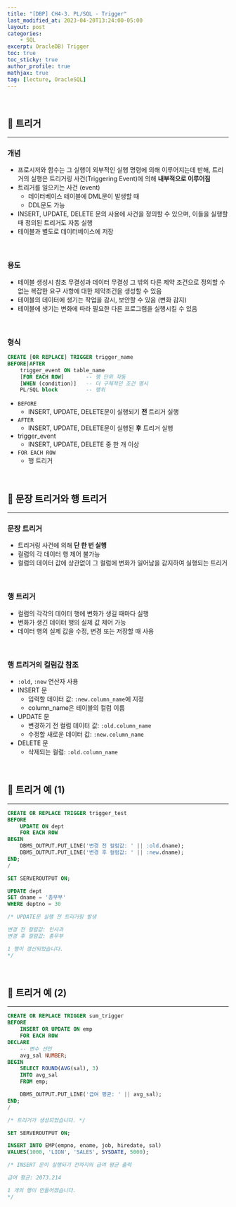 ```yaml
---
title: "[DBP] CH4-3. PL/SQL - Trigger"
last_modified_at: 2023-04-20T13:24:00-05:00
layout: post
categories:
    - SQL
excerpt: OracleDB) Trigger
toc: true
toc_sticky: true
author_profile: true
mathjax: true
tag: [lecture, OracleSQL]
---
```


<br>

## 🥥 트리거
---

### 개념
- 프로시저와 함수는 그 실행이 외부적인 실행 명령에 의해 이루어지는데 반해, 트리거의 실행은 트리거링 사건(Triggering Event)에 의해 **내부적으로 이루어짐**
- 트리거를 일으키는 사건 (event)
    - 데이터베이스 테이블에 DML문이 발생할 때
    - DDL문도 가능
- INSERT, UPDATE, DELETE 문의 사용에 사건을 정의할 수 있으며, 이들을 실행할 때 정의된 트리거도 자동 실행
- 테이블과 별도로 데이터베이스에 저장

<br>

### 용도
- 테이블 생성시 참조 무결성과 데이터 무결성 그 밖의 다른 제약 조건으로 정의할 수 없는 복잡한 요구 사항에 대한 제약조건을 생성할 수 있음
- 테이블의 데이터에 생기는 작업을 감시, 보안할 수 있음 (변화 감지)
- 테이블에 생기는 변화에 따라 필요한 다른 프로그램을 실행시킬 수 있음

<br>

### 형식
```sql
CREATE [OR REPLACE] TRIGGER trigger_name
BEFORE|AFTER
    trigger_event ON table_name
    [FOR EACH ROW]       -- 행 단위 작동
    [WHEN (condition)]   -- 더 구체적인 조건 명시
    PL/SQL block         -- 행위
```

- `BEFORE`
    - INSERT, UPDATE, DELETE문이 실행되기 **전** 트리거 실행
- `AFTER`
    - INSERT, UPDATE, DELETE문이 실행된 **후** 트리거 실행
- trigger_event
    - INSERT, UPDATE, DELETE 중 한 개 이상
- `FOR EACH ROW`
    - 행 트리거

<br>

## 🥥 문장 트리거와 행 트리거
---
### 문장 트리거
- 트리거링 사건에 의해 **단 한 번 실행**
- 컬럼의 각 데이터 행 제어 불가능
- 컬럼의 데이터 값에 상관없이 그 컬럼에 변화가 일어남을 감지하여 실행되는 트리거

<br>

### 행 트리거
- 컬럼의 각각의 데이터 행에 변화가 생길 때마다 실행
- 변화가 생긴 데이터 행의 실제 값 제어 가능
- 데이터 행의 실제 값을 수정, 변경 또는 저장할 때 사용

<br>

### 행 트리거의 컬럼값 참조
- `:old`, `:new` 연산자 사용
- INSERT 문
    - 입력할 데이터 값: `:new.column_name`에 지정
    - column_name은 테이블의 컬럼 이름
- UPDATE 문
    - 변경하기 전 컬럼 데이터 값: `:old.column_name`
    - 수정할 새로운 데이터 값: `:new.column_name`
- DELETE 문
    - 삭제되는 컬럼: `:old.column_name`

<br>

## 🥥 트리거 예 (1)
---

```sql
CREATE OR REPLACE TRIGGER trigger_test
BEFORE
    UPDATE ON dept
    FOR EACH ROW
BEGIN
    DBMS_OUTPUT.PUT_LINE('변경 전 컬럼값: ' || :old.dname);
    DBMS_OUTPUT.PUT_LINE('변경 후 컬럼값: ' || :new.dname);
END;
/
```
```sql
SET SERVEROUTPUT ON;
```
```sql
UPDATE dept
SET dname = '총무부'
WHERE deptno = 30

/* UPDATE문 실행 전 트리거링 발생

변경 전 컬럼값: 인사과
변경 후 컬럼값: 총무부

1 행이 갱신되었습니다.
*/
```

<br>

## 🥥 트리거 예 (2)
---

```sql
CREATE OR REPLACE TRIGGER sum_trigger
BEFORE
    INSERT OR UPDATE ON emp
    FOR EACH ROW
DECLARE
    -- 변수 선언
    avg_sal NUMBER;
BEGIN
    SELECT ROUND(AVG(sal), 3)
    INTO avg_sal
    FROM emp;

    DBMS_OUTPUT.PUT_LINE('급여 평균: ' || avg_sal);
END;
/

/* 트리거가 생성되었습니다. */
```

```sql
SET SERVEROUTPUT ON;

INSERT INTO EMP(empno, ename, job, hiredate, sal) 
VALUES(1000, 'LION', 'SALES', SYSDATE, 5000);

/* INSERT 문이 실행되기 전까지의 급여 평균 출력

급여 평균: 2073.214

1 개의 행이 만들어졌습니다.
*/
```